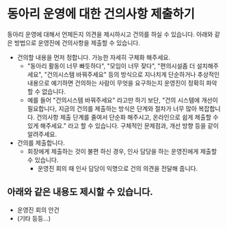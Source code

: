 # 동아리 운영에 대한 건의사항 제출하기

동아리 운영에 대해서 언제든지 의견을 제시하시고 건의를 하실 수 있습니다.
아래와 같은 방법으로 운영진에 건의사항을 제출할 수 있습니다.

- 건의할 내용을 먼저 정합니다. 가능한 자세히 구체화 해주세요.
  - "동아리 활동이 너무 빠듯하다", "모임이 너무 잦다", "편의시설좀 더 설치해주세요", "건의시스템 바꿔주세요" 등의 방식으로 지나치게 단순하거나 추상적인 내용으로 예기하면 건의하는 사람이 무엇을 요구하는지 운영진이 정확히 파악할 수 없습니다.
  - 예를 들어 "건의시스템 바꿔주세요" 라고만 하기 보단, "건의 시스템에 개선이 필요합니다, 지금의 건의를 제출하는 방식은 단계와 절차가 너무 많아 복잡합니다. 건의사항 제출 단계를 줄여서 단순화 해주시고, 온라인으로 쉽게 제출할 수 있게 해주세요." 라고 할 수 있습니다. 구체적인 문제점과, 개선 방향 등을 같이 알려주세요.
- 건의를 제출합니다.
  - 회장에게 제출하는 것이 불편 하신 경우, 인사 담당을 하는 운영진에게 제출할 수 있습니다.
    - 운영진 회의 때 인사 담당이 익명으로 건의 의견을 전달해 줍니다.

## 아래와 같은 내용도 제시할 수 있습니다.
- 운영진 회의 안건
- (기타 등등...)
